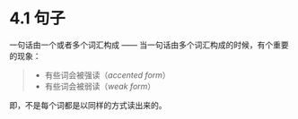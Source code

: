 # 4.1 句子

一句话由一个或者多个词汇构成 —— 当一句话由多个词汇构成的时候，有个重要的现象：

> * 有些词会被强读（*accented form*）
> * 有些词会被弱读（*weak form*）

即，不是每个词都是以同样的方式读出来的。